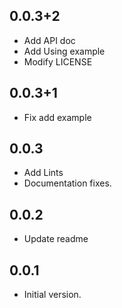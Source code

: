 ## 0.0.3+2

- Add API doc
- Add Using example
- Modify LICENSE

## 0.0.3+1

- Fix add example

## 0.0.3

- Add Lints
- Documentation fixes.

## 0.0.2

- Update readme

## 0.0.1

- Initial version.
